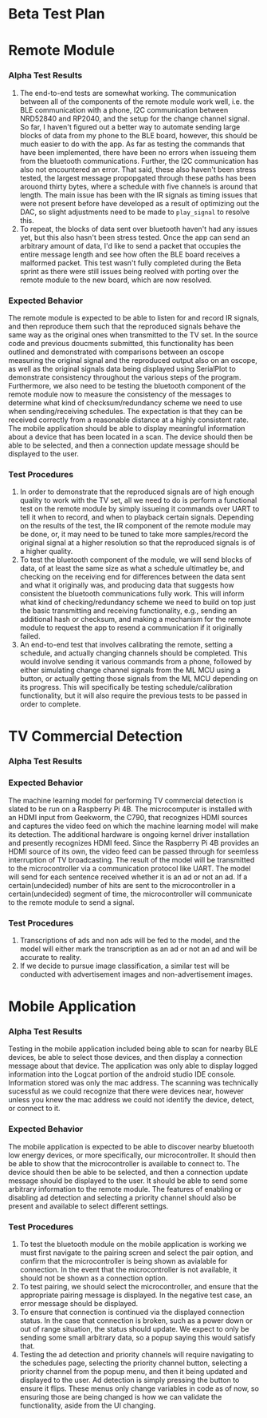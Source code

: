 ﻿# Beta Test Plan

# Remote Module
### Alpha Test Results
1. The end-to-end tests are somewhat working. The communication between all of the components of the remote module work well, i.e. the BLE communication with a phone, I2C communication between NRD52840 and RP2040, and the setup for the change channel signal. So far, I haven't figured out a better way to automate sending large blocks of data from my phone to the BLE board, however, this should be much easier to do with the app. As far as testing the commands that have been implemented, there have been no errors when issueing them from the bluetooth communications. Further, the I2C communication has also not encountered an error. That said, these also haven't been stress tested, the largest message propopgated through these paths has been arouond thirty bytes, where a schedule with five channels is around that length. The main issue has been with the IR signals as timing issues that were not present before have developed as a result of optimizing out the DAC, so slight adjustments need to be made to `play_signal` to resolve this.
2. To repeat, the blocks of data sent over bluetooth haven't had any issues yet, but this also hasn't been stress tested. Once the app can send an arbitrary amount of data, I'd like to send a packet that occupies the entire message length and see how often the BLE board receives a malformed packet. This test wasn't fully completed during the Beta sprint as there were still issues being reolved with porting over the remote module to the new board, which are now resolved.

### Expected Behavior
The remote module is expected to be able to listen for and record IR signals, and then reproduce them such that the reproduced signals behave the same way as the original ones when transmitted to the TV set. In the source code and previous doucments submitted, this functionality has been outlined and demonstrated with comparisons between an oscope measuring the original signal and the reproduced output also on an oscope, as well as the original signals data being displayed using SerialPlot to demonstrate consistency throughout the various steps of the program.
Furthermore, we also need to be testing the bluetooth component of the remote module now to measure the consistency of the messages to determine what kind of checksum/redundancy scheme we need to use when sending/receiving schedules. The expectation is that they can be received correctly from a reasonable distance at a highly consistent rate.
The mobile application should be able to display meaningful information about a device that has been located in a scan. The device should then be able to be selected, and then a connection update message should be displayed to the user.

### Test Procedures
1. In order to demonstrate that the reproduced signals are of high enough quality to work with the TV set, all we need to do is perform a functional test on the remote module by simply issueing it commands over UART to tell it when to record, and when to playback certain signals. Depending on the results of the test, the IR component of the remote module may be done, or, it may need to be tuned to take more samples/record the original signal at a higher resolution so that the reproduced signals is of a higher quality.
2. To test the bluetooth component of the module, we will send blocks of data, of at least the same size as what a schedule ultimatley be, and checking on the receiving end for differences between the data sent and what it originally was, and producing data that suggests how consistent the bluetooth communications fully work. This will inform what kind of checking/redundancy scheme we need to build on top just the basic transmitting and receiving functionality, e.g., sending an additional hash or checksum, and making a mechanism for the remote module to request the app to resend a communication if it originally failed.
3. An end-to-end test that involves calibrating the remote, setting a schedule, and actually changing channels should be completed. This would involve sending it various commands from a phone, followed by either simulating change channel signals from the ML MCU using a button, or actually getting those signals from the ML MCU depending on its progress. This will specifically be testing schedule/calibration functionality, but it will also require the previous tests to be passed in order to complete.

# TV Commercial Detection

### Alpha Test Results
### Expected Behavior
The machine learning model for performing TV commercial detection is slated to be run on a Raspberry Pi 4B. The microcomputer is installed with an HDMI input from Geekworm, the C790, that recognizes HDMI sources and captures the video feed on which the machine learning model will make its detection. The additional hardware is ongoing kernel driver installation and presently recognizes HDMI feed. Since the Raspberry Pi 4B provides an HDMI source of its own, the video feed can be passed through for seemless interruption of TV broadcasting. The result of the model will be transmitted to the microcontroller via a communication protocol like UART. The model 
will send for each sentence received whether it is an ad or not an ad. If a certain(undecided) number of hits are sent to the microcontroller in a certain(undecided) segment of time, the microcontroller will communicate to the remote module to send a signal.

### Test Procedures
1. Transcriptions of ads and non ads will be fed to the model, and the model will either mark the transcription as an ad or not an ad and will be accurate to reality.
2. If we decide to pursue image classification, a similar test will be conducted with advertisement images and non-advertisement images.

# Mobile Application

### Alpha Test Results
Testing in the mobile application included being able to scan for nearby BLE devices, be able to select those devices, and then display a connection message about that device. The application was only able to display logged information into the Logcat portion of the android studio IDE console. Information stored was only the mac address. The scanning was technically sucessful as we could recognize that there were devices near, however unless you knew the mac address we could not identify the device, detect, or connect to it.
### Expected Behavior
The mobile application is expected to be able to discover nearby bluetooth low energy devices, or more specifically, our microcontroller. It should then be able to show that the microcontroller is available to connect to. The device should then be able to be selected, and then a connection update message should be displayed to the user. It should be able to send some arbitrary information to the remote module. The features of enabling or disabling ad detection and selecting a priority channel should also be present and available to select different settings.

### Test Procedures
1. To test the bluetooth module on the mobile application is working we must first navigate to the pairing screen and select the pair option, and confirm that the microcontroller is being shown as avialable for connection. In the event that the microcontroller is not available, it should not be shown as a connection option.
2. To test pairing, we should select the microcontroller, and ensure that the appropriate pairing message is displayed. In the negative test case, an error message should be displayed.
3. To ensure that connection is continued via the displayed connection status. In the case that connection is broken, such as a power down or out of range situation, the status should update. We expect to only be sending some small arbitrary data, so a popup saying this would satisfy that.
4. Testing the ad detection and priority channels will require navigating to the schedules page, selecting the priority channel button, selecting a priority channel from the popup menu, and then it being updated and displayed to the user. Ad detection is simply pressing the button to ensure it flips. These menus only change variables in code as of now, so ensuring those are being changed is how we can validate the functionality, aside from the UI changing.
